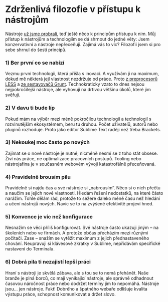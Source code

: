 # Zdrženlivá filozofie v přístupu k nástrojům

Nástroje [už jsme probrali](nastroje.md), teď ještě něco k principům přístupu k nim. Můj přístup k nástrojům a technologiím se dá shrnout do jedné věty: Jsem konzervativní a nástroje nepřeceňuji. Zajímá vás to víc? Filozofii jsem si pro sebe shrnul do šesti principů. 

### 1) Ber první co se nabízí

Vezmu první technologii, která přišla s inovací. A využívám ji na maximum, dokud mě některá její vlastnost nezdržuje od práce. Proto [z preprocesorů LESS](http://www.vzhurudolu.cz/blog/15-css-preprocesory-4) a [ze sestavovačů Grunt](grunt.md). Technokraticky vzato to dnes nejsou nejpokročilejší nástroje, ale vyhovují na drtivou většinu úkolů, které jim svěřuji.

### 2) V davu ti bude líp

Pokud mám na výběr mezi méně pokročilou technologií a technologií s rozvinutějším ekosystémem, beru tu druhou. Počet uživatelů, autorů nebo pluginů rozhoduje. Proto jako editor Sublime Text raději než třeba Brackets. 

### 3) Nekoukej moc často po nových 

Zajímat se o nové nástroje je nutné, nicméně nesmí se z toho stát obsese. Živí nás práce, ne optimalizace pracovních postupů. Tooling nebo nástrojařina je v současném webovém vývoji katastrofálně přeceňovaná.

### 4) Pravidelně brousím pilu

Pravidelně si najdu čas a své nástroje si „nabrousím“. Něco si o nich přečtu a naučím se jejich nové vlastnosti. Hledám řešení nedostatků, na které částo narážím. Tohle dělám rád, protože to sežere daleko méně času než hledání a učení nástrojů nových. Navíc se to na zvýšené efektivitě projeví hned.

### 5) Konvence je víc než konfigurace

Nesnažím se věci příliš konfigurovat. Své nástroje často ukazuji jiným – na školeních nebo ve firmách. A protože občas přecházím mezi různými počítači. Zase – snažím se vytěžit maximum z jejich přednastaveného chování. Neupravuji si klávesové zkratky v Sublime, nepřidávám specifické nastavení do Terminalu.

### 6) Dobrá pila ti nezajistí lepší práci

Hraní s nástroji je skvělá zábava, ale s tou se to nemá přehánět. Naše branže je plná borců, co mají vynikající nástroje, ale správně odhadnout časovou náročnost práce nebo dodržet termíny jim to nepomáhá. Nástroje jsou… jen nástroje. Fakt! Dobrého a špatného webaře odlišuje kvalita výstupu práce, schopnost komunikovat a držet slovo. 
